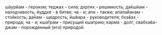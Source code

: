ш́аурйам - героизм; теджах̣ - сила; дхр̣тих̣ - решимость; да̄кшйам - находчивость; йуддхе - в битве; ча - и; апи - также; апала̄йанам - стойкость; да̄нам - щедрость; ӣш́вара - руководителя; бха̄вах̣ - природа; ча - и; кша̄трам - присущий кшатрию; карма - долг; свабха̄ва-джам - порожденный (его) природой.